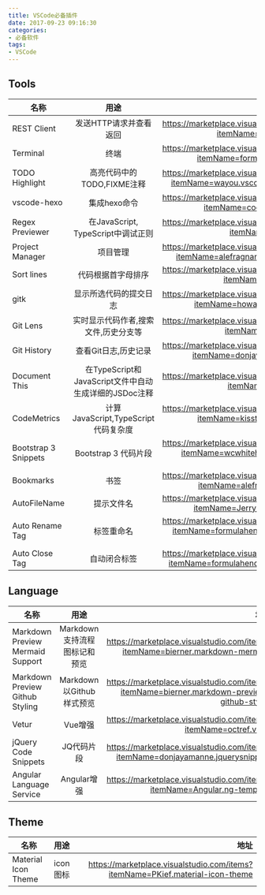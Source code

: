 ```yaml
---
title: VSCode必备插件
date: 2017-09-23 09:16:30
categories:
- 必备软件
tags:
- VSCode
---
```

## Tools
| 名称 | 用途 | 地址 | 
| - | :-: | -: | 
| REST Client | 发送HTTP请求并查看返回 | https://marketplace.visualstudio.com/items?itemName=humao.rest-client | 
| Terminal | 终端 | https://marketplace.visualstudio.com/items?itemName=formulahendry.terminal | 
| TODO Highlight | 高亮代码中的 TODO,FIXME注释 | https://marketplace.visualstudio.com/items?itemName=wayou.vscode-todo-highlight |
| vscode-hexo | 集成hexo命令 | https://marketplace.visualstudio.com/items?itemName=codeyu.vscode-hexo |
| Regex Previewer | 在JavaScript, TypeScript中调试正则 | https://marketplace.visualstudio.com/items?itemName=chrmarti.regex |
| Project Manager | 项目管理 | https://marketplace.visualstudio.com/items?itemName=alefragnani.project-manager |
| Sort lines | 代码根据首字母排序 | https://marketplace.visualstudio.com/items?itemName=Tyriar.sort-lines |
| gitk | 显示所选代码的提交日志 | https://marketplace.visualstudio.com/items?itemName=howardzuo.vscode-gitk |
| Git Lens | 实时显示代码作者,搜索文件,历史分支等 | https://marketplace.visualstudio.com/items?itemName=eamodio.gitlens |
| Git History | 查看Git日志,历史记录 | https://marketplace.visualstudio.com/items?itemName=donjayamanne.githistory |
| Document This | 在TypeScript和JavaScript文件中自动生成详细的JSDoc注释 | https://marketplace.visualstudio.com/items?itemName=joelday.docthis |
| CodeMetrics | 计算JavaScript,TypeScript 代码复杂度 | https://marketplace.visualstudio.com/items?itemName=kisstkondoros.vscode-codemetrics |
| Bootstrap 3 Snippets | Bootstrap 3 代码片段 | https://marketplace.visualstudio.com/items?itemName=wcwhitehead.bootstrap-3-snippets |
| Bookmarks | 书签 | https://marketplace.visualstudio.com/items?itemName=alefragnani.Bookmarks |
| AutoFileName | 提示文件名 | https://marketplace.visualstudio.com/items?itemName=JerryHong.autofilename |
| Auto Rename Tag | 标签重命名 | https://marketplace.visualstudio.com/items?itemName=formulahendry.auto-rename-tag |
| Auto Close Tag | 自动闭合标签 | https://marketplace.visualstudio.com/items?itemName=formulahendry.auto-close-tag |

## Language
| 名称 | 用途 | 地址 | 
| - | :-: | -: | 
| Markdown Preview Mermaid Support | Markdown支持流程图标记和预览 | https://marketplace.visualstudio.com/items?itemName=bierner.markdown-mermaid |
| Markdown Preview Github Styling | Markdown以Github样式预览 | https://marketplace.visualstudio.com/items?itemName=bierner.markdown-preview-github-styles |
| Vetur | Vue增强 | https://marketplace.visualstudio.com/items?itemName=octref.vetur |
| jQuery Code Snippets | JQ代码片段 | https://marketplace.visualstudio.com/items?itemName=donjayamanne.jquerysnippets |
| Angular Language Service | Angular增强 | https://marketplace.visualstudio.com/items?itemName=Angular.ng-template |

## Theme
| 名称 | 用途 | 地址 | 
| - | :-: | -: | 
| Material Icon Theme | icon图标 | https://marketplace.visualstudio.com/items?itemName=PKief.material-icon-theme |
